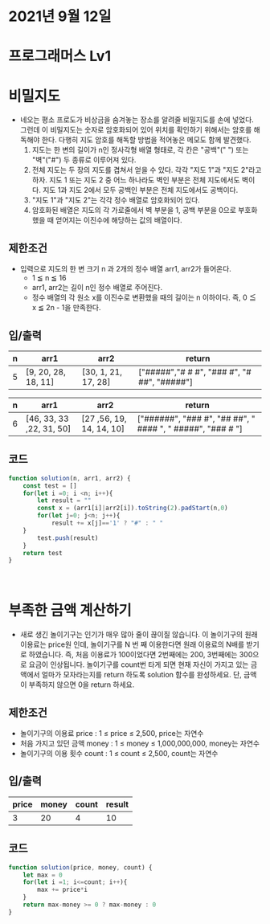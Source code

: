 # 2021년 9월 12일
# 프로그래머스 Lv1
# 비밀지도
- 네오는 평소 프로도가 비상금을 숨겨놓는 장소를 알려줄 비밀지도를 손에 넣었다. 그런데 이 비밀지도는 숫자로 암호화되어 있어 위치를 확인하기 위해서는 암호를 해독해야 한다. 다행히 지도 암호를 해독할 방법을 적어놓은 메모도 함께 발견했다.
    1. 지도는 한 변의 길이가 n인 정사각형 배열 형태로, 각 칸은 "공백"(" ") 또는 "벽"("#") 두 종류로 이루어져 있다.
    2. 전체 지도는 두 장의 지도를 겹쳐서 얻을 수 있다. 각각 "지도 1"과 "지도 2"라고 하자. 지도 1 또는 지도 2 중 어느 하나라도 벽인 부분은 전체 지도에서도 벽이다. 지도 1과 지도 2에서 모두 공백인 부분은 전체 지도에서도 공백이다.
    3. "지도 1"과 "지도 2"는 각각 정수 배열로 암호화되어 있다.
    4. 암호화된 배열은 지도의 각 가로줄에서 벽 부분을 1, 공백 부분을 0으로 부호화했을 때 얻어지는 이진수에 해당하는 값의 배열이다.
## 제한조건 
- 입력으로 지도의 한 변 크기 n 과 2개의 정수 배열 arr1, arr2가 들어온다.
    - 1 ≦ n ≦ 16
    - arr1, arr2는 길이 n인 정수 배열로 주어진다.
    - 정수 배열의 각 원소 x를 이진수로 변환했을 때의 길이는 n 이하이다. 즉, 0 ≦ x ≦ 2n - 1을 만족한다.

## 입/출력
|n|arr1|arr2|return|
|------|---|---|---|
|5|[9, 20, 28, 18, 11]|[30, 1, 21, 17, 28]|["#####","# # #", "### #", "# ##", "#####"]|

|n|arr1|arr2|return|
|------|---|---|---|
|6|[46, 33, 33 ,22, 31, 50]|[27 ,56, 19, 14, 14, 10]|["######", "### #", "## ##", " #### ", " #####", "### # "]|
## 코드
```javascript
function solution(n, arr1, arr2) {
    const test = []
    for(let i =0; i <n; i++){
        let result = ""
        const x = (arr1[i]|arr2[i]).toString(2).padStart(n,0)
        for(let j=0; j<n; j++){
            result += x[j]=='1' ? "#" : " "
    }
        test.push(result)
    }
    return test
}
``` 

<br>

# 부족한 금액 계산하기
- 새로 생긴 놀이기구는 인기가 매우 많아 줄이 끊이질 않습니다. 이 놀이기구의 원래 이용료는 price원 인데, 놀이기구를 N 번 째 이용한다면 원래 이용료의 N배를 받기로 하였습니다. 즉, 처음 이용료가 100이었다면 2번째에는 200, 3번째에는 300으로 요금이 인상됩니다.
놀이기구를 count번 타게 되면 현재 자신이 가지고 있는 금액에서 얼마가 모자라는지를 return 하도록 solution 함수를 완성하세요.
단, 금액이 부족하지 않으면 0을 return 하세요.
## 제한조건 
- 놀이기구의 이용료 price : 1 ≤ price ≤ 2,500, price는 자연수
- 처음 가지고 있던 금액 money : 1 ≤ money ≤ 1,000,000,000, money는 자연수
- 놀이기구의 이용 횟수 count : 1 ≤ count ≤ 2,500, count는 자연수

## 입/출력
|price|money|count|result|
|------|---|---|----|
|3|20|4|10|


## 코드
```javascript
function solution(price, money, count) {
    let max = 0
    for(let i =1; i<=count; i++){
        max += price*i
    }
    return max-money >= 0 ? max-money : 0
}
```
